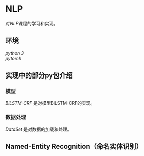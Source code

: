# NLP 
对*NLP*课程的学习和实现。<br>

## 环境

*python 3*<br>
*pytorch* <br>

## 实现中的部分py包介绍
### 模型
*BiLSTM-CRF* 是对模型BiLSTM-CRF的实现。<br>
### 数据处理
*DataSet* 是对数据的加载和处理。

## Named-Entity Recognition（命名实体识别）







